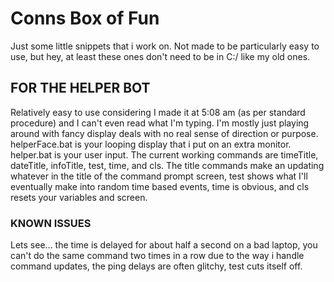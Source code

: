 # Conns Box of Fun
Just some little snippets that i work on. Not made to be particularly easy to use, but hey, at least these ones don't need to be in C:/ like my old ones.
## FOR THE HELPER BOT
Relatively easy to use considering I made it at 5:08 am (as per standard procedure) and I can't even read what I'm typing. I'm mostly just playing around with fancy display deals with no real sense of direction or purpose. helperFace.bat is your looping display that i put on an extra monitor. helper.bat is your user input. The current working commands are timeTitle, dateTitle, infoTitle, test, time, and cls. The title commands make an updating whatever in the title of the command prompt screen, test shows what I'll eventually make into random time based events, time is obvious, and cls resets your variables and screen.
### KNOWN ISSUES
Lets see... the time is delayed for about half a second on a bad laptop, you can't do the same command two times in a row due to the way i handle command updates, the ping delays are often glitchy, test cuts itself off.
